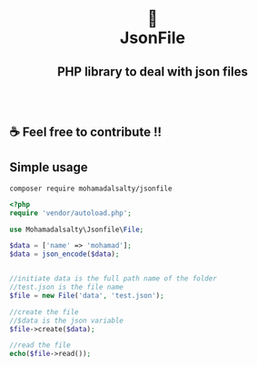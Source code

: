 <h1 align="center">
📄<br>JsonFile
</h1>

## <center>PHP library to deal with json files</center><br><br>


## ☕ Feel free to contribute !!
## Simple usage

````
composer require mohamadalsalty/jsonfile
````

```php
<?php
require 'vendor/autoload.php';

use Mohamadalsalty\Jsonfile\File;

$data = ['name' => 'mohamad'];
$data = json_encode($data);


//initiate data is the full path name of the folder
//test.json is the file name
$file = new File('data', 'test.json');

//create the file
//$data is the json variable
$file->create($data);

//read the file
echo($file->read());


```